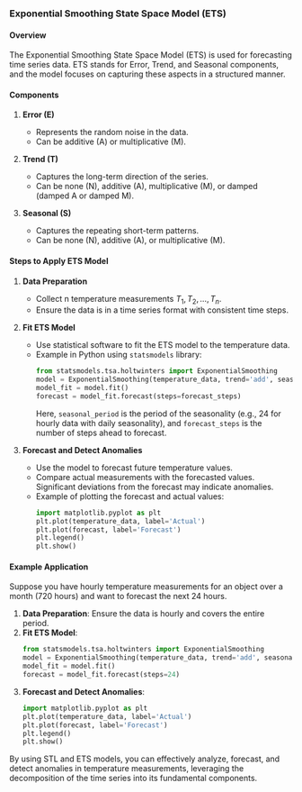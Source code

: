 ### Exponential Smoothing State Space Model (ETS)

#### Overview
The Exponential Smoothing State Space Model (ETS) is used for forecasting time series data. ETS stands for Error, Trend, and Seasonal components, and the model focuses on capturing these aspects in a structured manner.

#### Components
1. **Error (E)**
   - Represents the random noise in the data.
   - Can be additive (A) or multiplicative (M).

2. **Trend (T)**
   - Captures the long-term direction of the series.
   - Can be none (N), additive (A), multiplicative (M), or damped (damped A or damped M).

3. **Seasonal (S)**
   - Captures the repeating short-term patterns.
   - Can be none (N), additive (A), or multiplicative (M).

#### Steps to Apply ETS Model

1. **Data Preparation**
   - Collect n temperature measurements $T_1, T_2, \ldots, T_n$.
   - Ensure the data is in a time series format with consistent time steps.

2. **Fit ETS Model**
   - Use statistical software to fit the ETS model to the temperature data.
   - Example in Python using `statsmodels` library:
     ```python
     from statsmodels.tsa.holtwinters import ExponentialSmoothing
     model = ExponentialSmoothing(temperature_data, trend='add', seasonal='add', seasonal_periods=seasonal_period)
     model_fit = model.fit()
     forecast = model_fit.forecast(steps=forecast_steps)
     ```
     Here, `seasonal_period` is the period of the seasonality (e.g., 24 for hourly data with daily seasonality), and `forecast_steps` is the number of steps ahead to forecast.

3. **Forecast and Detect Anomalies**
   - Use the model to forecast future temperature values.
   - Compare actual measurements with the forecasted values. Significant deviations from the forecast may indicate anomalies.
   - Example of plotting the forecast and actual values:
     ```python
     import matplotlib.pyplot as plt
     plt.plot(temperature_data, label='Actual')
     plt.plot(forecast, label='Forecast')
     plt.legend()
     plt.show()
     ```

#### Example Application
Suppose you have hourly temperature measurements for an object over a month (720 hours) and want to forecast the next 24 hours.

1. **Data Preparation**: Ensure the data is hourly and covers the entire period.
2. **Fit ETS Model**: 
   ```python
   from statsmodels.tsa.holtwinters import ExponentialSmoothing
   model = ExponentialSmoothing(temperature_data, trend='add', seasonal='add', seasonal_periods=24)
   model_fit = model.fit()
   forecast = model_fit.forecast(steps=24)
   ```
3. **Forecast and Detect Anomalies**: 
   ```python
   import matplotlib.pyplot as plt
   plt.plot(temperature_data, label='Actual')
   plt.plot(forecast, label='Forecast')
   plt.legend()
   plt.show()
   ```

By using STL and ETS models, you can effectively analyze, forecast, and detect anomalies in temperature measurements, leveraging the decomposition of the time series into its fundamental components.

